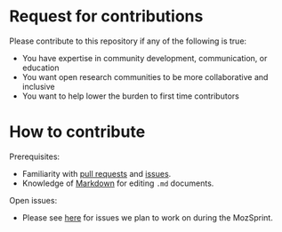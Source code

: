 # Request for contributions

Please contribute to this repository if any of the following is true:
- You have expertise in community development, communication, or education
- You want open research communities to be more collaborative and inclusive
- You want to help lower the burden to first time contributors

# How to contribute

Prerequisites:

- Familiarity with [pull requests](https://help.github.com/articles/using-pull-requests) and [issues](https://guides.github.com/features/issues/).
- Knowledge of [Markdown](https://help.github.com/articles/markdown-basics/) for editing `.md` documents.

Open issues:

- Please see [here](https://github.com/OpenScienceRoadmap/mozilla-sprint-2018/issues) for issues we plan to work on during the MozSprint.
